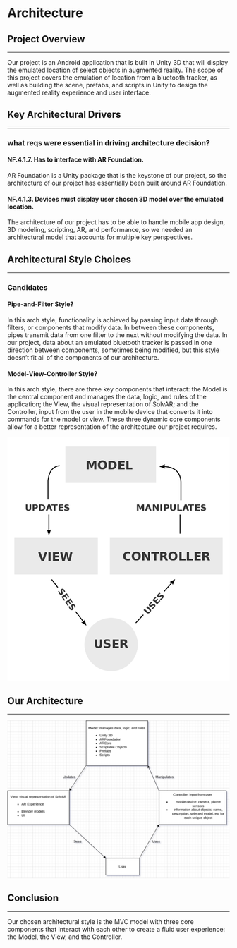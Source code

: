 # Architecture

## Project Overview
---
Our project is an Android application that is built in Unity 3D that will display the emulated location of select objects in augmented reality. The scope of this project covers the emulation of location from a bluetooth tracker, as well as building the scene, prefabs, and scripts in Unity to design the augmented reality experience and user interface.

## Key Architectural Drivers
---

### what reqs were essential in driving architecture decision?


#### NF.4.1.7. Has to interface with AR Foundation.

 AR Foundation is a Unity package that is the keystone of our project, so the architecture of our project has essentially been built around AR Foundation.

#### NF.4.1.3. Devices must display user chosen 3D model over the emulated location. 

The architecture of our project has to be able to handle mobile app design, 3D modeling, scripting, AR, and performance, so we needed an architectural model that accounts for multiple key perspectives.

## Architectural Style Choices
---

### Candidates

#### Pipe-and-Filter Style? 

In this arch style, functionality is achieved by passing input data through filters, or components that modify data. In between these components,  pipes transmit data from one filter to the next without modifying the data. In our project, data about an emulated bluetooth tracker is passed in one direction between components, sometimes being modified, but this style doesn’t fit all of the components of our architecture.

#### Model-View-Controller Style?

In this arch style, there are three key components that interact: the Model is the central component and manages the data, logic, and rules of the application; the View, the visual representation of SolvAR; and the Controller, input from the user in the mobile device that converts it into commands for the model or view. These three dynamic core components allow for a better representation of the architecture our project requires.

![Model View Controller](diagrams/mvc-wikipedia.png)

## Our Architecture
---

![Model View Controller](diagrams/SolvARarch.png)

## Conclusion
---

Our chosen architectural style is the MVC model with three core components that interact with each other to create a fluid user experience: the Model, the View, and the Controller.